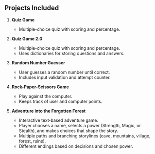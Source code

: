 ## Projects Included
1. **Quiz Game**  
   - Multiple-choice quiz with scoring and percentage. 

2. **Quiz Game 2.0**  
   - Multiple-choice quiz with scoring and percentage.  
   - Uses dictionaries for storing questions and answers.  

3. **Random Number Guesser**  
   - User guesses a random number until correct.  
   - Includes input validation and attempt counter.  

4. **Rock-Paper-Scissors Game**  
   - Play against the computer.  
   - Keeps track of user and computer points.  

5. **Adventure into the Forgotten Forest**  
   - Interactive text-based adventure game.  
   - Player chooses a name, selects a power (Strength, Magic, or Stealth), and makes choices that shape the story.
   - Multiple paths and branching storylines (cave, mountains, village, forest, ruins).
   - Different endings based on decisions and chosen power. 
